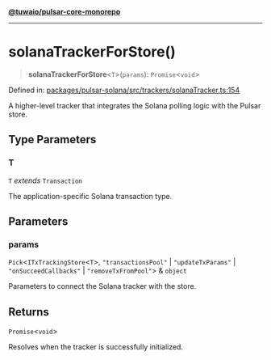 [**@tuwaio/pulsar-core-monorepo**](../../../README.md)

***

# solanaTrackerForStore()

> **solanaTrackerForStore**\<`T`\>(`params`): `Promise`\<`void`\>

Defined in: [packages/pulsar-solana/src/trackers/solanaTracker.ts:154](https://github.com/TuwaIO/pulsar-core/blob/588f0298eed13d576622f00b75515bcca31625e2/packages/pulsar-solana/src/trackers/solanaTracker.ts#L154)

A higher-level tracker that integrates the Solana polling logic with the Pulsar store.

## Type Parameters

### T

`T` *extends* `Transaction`

The application-specific Solana transaction type.

## Parameters

### params

`Pick`\<`ITxTrackingStore`\<`T`\>, `"transactionsPool"` \| `"updateTxParams"` \| `"onSucceedCallbacks"` \| `"removeTxFromPool"`\> & `object`

Parameters to connect the Solana tracker with the store.

## Returns

`Promise`\<`void`\>

Resolves when the tracker is successfully initialized.
